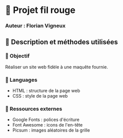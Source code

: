 # 📌 Projet fil rouge
### Auteur : Florian Vigneux
## 📝 Description et méthodes utilisées
### 🎯 Objectif
Réaliser un site web fidèle à une maquête fournie.
### 🚀 Languages
- HTML : structure de la page web
- CSS : style de la page web
### 📎 Ressources externes
- Google Fonts : polices d'écriture
- Font Awesome : icons de l'en-tête
- Picsum : images aléatoires de la grille
